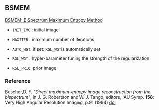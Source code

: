 ## BSMEM

[BSMEM: BiSpectrum Maximum Entropy Method](https://www.astro.phy.cam.ac.uk/research/ResearchFacilities/software-for-astrophyiscs/bsmem)

- `INIT_IMG` : initial image

- `MAXITER` : maximum number of iterations

- `AUTO_WGT`: if set: `RGL_WGT`is automatically set

- `RGL_WGT` : hyper-parameter tuning the strength of the regularization

- `RGL_PRIO`: prior image

### Reference
Buscher,D. F. *"Direct maximum-entropy image reconstruction from the bispectrum"*, in J. G. Robertson and W. J. Tango, editors, IAU Symp. **158**: Very High Angular Resolution Imaging, p.91 (1994) [doi](https://doi.org/10.1007/978-94-011-0880-5_10)